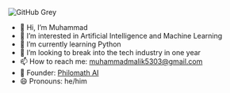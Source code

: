 ![GitHub Grey](https://github.com/user-attachments/assets/3ce99202-3e65-4bb4-8d48-ca17502568e5)
- 👋 Hi, I’m Muhammad
- 👀 I’m interested in Artificial Intelligence and Machine Learning
- 🌱 I’m currently learning Python
- 🤖 I’m looking to break into the tech industry in one year
- 📫 How to reach me: muhammadmalik5303@gmail.com
- 🏢 Founder: [Philomath AI](https://www.linkedin.com/company/philomath-ai/)
- 😄 Pronouns: he/him

<!---
CosmicEmm/CosmicEmm is a ✨ special ✨ repository because its `README.md` (this file) appears on your GitHub profile.
You can click the Preview link to take a look at your changes.
--->
